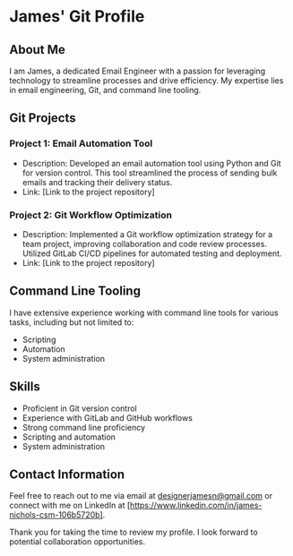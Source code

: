 # James' Git Profile

## About Me
I am James, a dedicated Email Engineer with a passion for leveraging technology to streamline processes and drive efficiency. My expertise lies in email engineering, Git, and command line tooling.

## Git Projects
### Project 1: Email Automation Tool
- Description: Developed an email automation tool using Python and Git for version control. This tool streamlined the process of sending bulk emails and tracking their delivery status.
- Link: [Link to the project repository]

### Project 2: Git Workflow Optimization
- Description: Implemented a Git workflow optimization strategy for a team project, improving collaboration and code review processes. Utilized GitLab CI/CD pipelines for automated testing and deployment.
- Link: [Link to the project repository]

## Command Line Tooling
I have extensive experience working with command line tools for various tasks, including but not limited to:
- Scripting
- Automation
- System administration


## Skills
- Proficient in Git version control
- Experience with GitLab and GitHub workflows
- Strong command line proficiency
- Scripting and automation
- System administration

## Contact Information
Feel free to reach out to me via email at designerjamesn@gmail.com or connect with me on LinkedIn at [https://www.linkedin.com/in/james-nichols-csm-106b5720b].

Thank you for taking the time to review my profile. I look forward to potential collaboration opportunities.
